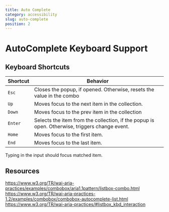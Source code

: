```yaml
---
title: Auto Complete
category: accessibility
slug: auto-complete
position: 2
---
```

# AutoComplete Keyboard Support

## Keyboard Shortcuts

| Shortcut | Behavior |
|----------|----------|
| `Esc` | Closes the popup, if opened. Otherwise, resets the value in the combo |
| `Up` | Moves focus to the next item in the collection. |
| `Down` |  Moves focus to the prev item in the collection |
| `Enter` |  Selects the item from the collection, if the popup is open. Otherwise, triggers change event.|
| `Home` | Moves focus to the first item.  |
| `End` | Moves focus to the last item. |

Typing in the input should focus matched item.

## Resources

https://www.w3.org/TR/wai-aria-practices/examples/combobox/aria1.1pattern/listbox-combo.html
https://www.w3.org/TR/wai-aria-practices-1.2/examples/combobox/combobox-autocomplete-list.html
https://www.w3.org/TR/wai-aria-practices/#listbox_kbd_interaction
